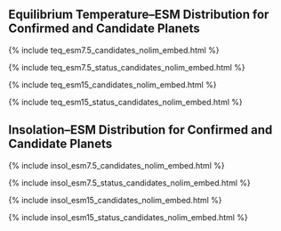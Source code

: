 ## Equilibrium Temperature–ESM Distribution for Confirmed and Candidate Planets

{% include teq_esm7.5_candidates_nolim_embed.html %}

{% include teq_esm7.5_status_candidates_nolim_embed.html %}

{% include teq_esm15_candidates_nolim_embed.html %}

{% include teq_esm15_status_candidates_nolim_embed.html %}

## Insolation–ESM Distribution for Confirmed and Candidate Planets

{% include insol_esm7.5_candidates_nolim_embed.html %}

{% include insol_esm7.5_status_candidates_nolim_embed.html %}

{% include insol_esm15_candidates_nolim_embed.html %}

{% include insol_esm15_status_candidates_nolim_embed.html %}
